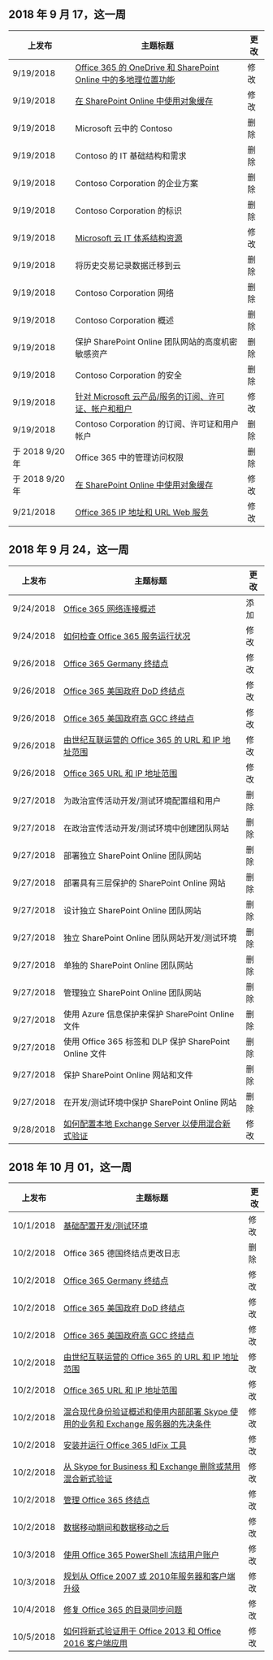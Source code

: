 

## <a name="week-of-september-17-2018"></a>2018 年 9 月 17，这一周


| 上发布 |主题标题 | 更改 |
|------|------------|--------|
| 9/19/2018 | [Office 365 的 OneDrive 和 SharePoint Online 中的多地理位置功能](/Office365/Enterprise/multi-geo-capabilities-in-onedrive-and-sharepoint-online-in-office-365) | 修改 |
| 9/19/2018 | [在 SharePoint Online 中使用对象缓存](/Office365/Enterprise/using-the-object-cache-with-sharepoint-online) | 修改 |
| 9/19/2018 | Microsoft 云中的 Contoso | 删除 |
| 9/19/2018 | Contoso 的 IT 基础结构和需求 | 删除 |
| 9/19/2018 | Contoso Corporation 的企业方案 | 删除 |
| 9/19/2018 | Contoso Corporation 的标识 | 删除 |
| 9/19/2018 | [Microsoft 云 IT 体系结构资源](/Office365/Enterprise/microsoft-cloud-it-architecture-resources) | 修改 |
| 9/19/2018 | 将历史交易记录数据迁移到云 | 删除 |
| 9/19/2018 | Contoso Corporation 网络 | 删除 |
| 9/19/2018 | Contoso Corporation 概述 | 删除 |
| 9/19/2018 | 保护 SharePoint Online 团队网站的高度机密敏感资产 | 删除 |
| 9/19/2018 | Contoso Corporation 的安全 | 删除 |
| 9/19/2018 | [针对 Microsoft 云产品/服务的订阅、许可证、帐户和租户](/Office365/Enterprise/subscriptions-licenses-accounts-and-tenants-for-microsoft-cloud-offerings) | 修改 |
| 9/19/2018 | Contoso Corporation 的订阅、许可证和用户帐户 | 删除 |
| 于 2018 9/20 年 | Office 365 中的管理访问权限 | 删除 |
| 于 2018 9/20 年 | [在 SharePoint Online 中使用对象缓存](/Office365/Enterprise/using-the-object-cache-with-sharepoint-online) | 修改 |
| 9/21/2018 | [Office 365 IP 地址和 URL Web 服务](/Office365/Enterprise/office-365-ip-web-service) | 修改 |


## <a name="week-of-september-24-2018"></a>2018 年 9 月 24，这一周


| 上发布 |主题标题 | 更改 |
|------|------------|--------|
| 9/24/2018 | [Office 365 网络连接概述](/Office365/Enterprise/office-365-networking-overview) | 添加 |
| 9/24/2018 | [如何检查 Office 365 服务运行状况](/Office365/Enterprise/view-service-health) | 修改 |
| 9/26/2018 | [Office 365 Germany 终结点](/Office365/Enterprise/office-365-germany-endpoints) | 修改 |
| 9/26/2018 | [Office 365 美国政府 DoD 终结点](/Office365/Enterprise/office-365-u-s-government-dod-endpoints) | 修改 |
| 9/26/2018 | [Office 365 美国政府高 GCC 终结点](/Office365/Enterprise/office-365-u-s-government-gcc-high-endpoints) | 修改 |
| 9/26/2018 | [由世纪互联运营的 Office 365 的 URL 和 IP 地址范围](/Office365/Enterprise/urls-and-ip-address-ranges-21vianet) | 修改 |
| 9/26/2018 | [Office 365 URL 和 IP 地址范围](/Office365/Enterprise/urls-and-ip-address-ranges) | 修改 |
| 9/27/2018 | 为政治宣传活动开发/测试环境配置组和用户 | 删除 |
| 9/27/2018 | 在政治宣传活动开发/测试环境中创建团队网站 | 删除 |
| 9/27/2018 | 部署独立 SharePoint Online 团队网站 | 删除 |
| 9/27/2018 | 部署具有三层保护的 SharePoint Online 网站 | 删除 |
| 9/27/2018 | 设计独立 SharePoint Online 团队网站 | 删除 |
| 9/27/2018 | 独立 SharePoint Online 团队网站开发/测试环境 | 删除 |
| 9/27/2018 | 单独的 SharePoint Online 团队网站 | 删除 |
| 9/27/2018 | 管理独立 SharePoint Online 团队网站 | 删除 |
| 9/27/2018 | 使用 Azure 信息保护来保护 SharePoint Online 文件 | 删除 |
| 9/27/2018 | 使用 Office 365 标签和 DLP 保护 SharePoint Online 文件 | 删除 |
| 9/27/2018 | 保护 SharePoint Online 网站和文件 | 删除 |
| 9/27/2018 | 在开发/测试环境中保护 SharePoint Online 网站 | 删除 |
| 9/28/2018 | [如何配置本地 Exchange Server 以使用混合新式验证](/Office365/Enterprise/configure-exchange-server-for-hybrid-modern-authentication) | 修改 |


## <a name="week-of-october-01-2018"></a>2018 年 10 月 01，这一周


| 上发布 |主题标题 | 更改 |
|------|------------|--------|
| 10/1/2018 | [基础配置开发/测试环境](/Office365/Enterprise/base-configuration-dev-test-environment) | 修改 |
| 10/2/2018 | Office 365 德国终结点更改日志 | 删除 |
| 10/2/2018 | [Office 365 Germany 终结点](/Office365/Enterprise/office-365-germany-endpoints) | 修改 |
| 10/2/2018 | [Office 365 美国政府 DoD 终结点](/Office365/Enterprise/office-365-u-s-government-dod-endpoints) | 修改 |
| 10/2/2018 | [Office 365 美国政府高 GCC 终结点](/Office365/Enterprise/office-365-u-s-government-gcc-high-endpoints) | 修改 |
| 10/2/2018 | [由世纪互联运营的 Office 365 的 URL 和 IP 地址范围](/Office365/Enterprise/urls-and-ip-address-ranges-21vianet) | 修改 |
| 10/2/2018 | [Office 365 URL 和 IP 地址范围](/Office365/Enterprise/urls-and-ip-address-ranges) | 修改 |
| 10/2/2018 | [混合现代身份验证概述和使用内部部署 Skype 使用的业务和 Exchange 服务器的先决条件](/Office365/Enterprise/hybrid-modern-auth-overview) | 修改 |
| 10/2/2018 | [安装并运行 Office 365 IdFix 工具](/Office365/Enterprise/install-and-run-idfix) | 修改 |
| 10/2/2018 | [从 Skype for Business 和 Exchange 删除或禁用混合新式验证](/Office365/Enterprise/remove-or-disable-hybrid-modern-authentication-from-skype-for-business-and-excha) | 修改 |
| 10/2/2018 | [管理 Office 365 终结点](/Office365/Enterprise/managing-office-365-endpoints) | 修改 |
| 10/2/2018 | [数据移动期间和数据移动之后](/Office365/Enterprise/during-and-after-your-data-move) | 修改 |
| 10/3/2018 | [使用 Office 365 PowerShell 冻结用户账户](/Office365/Enterprise/powershell/block-user-accounts-with-office-365-powershell) | 修改 |
| 10/3/2018 | [规划从 Office 2007 或 2010年服务器和客户端升级](/Office365/Enterprise/plan-upgrade-previous-versions-office) | 修改 |
| 10/4/2018 | [修复 Office 365 的目录同步问题](/Office365/Enterprise/fix-problems-with-directory-synchronization) | 修改 |
| 10/5/2018 | [如何将新式验证用于 Office 2013 和 Office 2016 客户端应用](/Office365/Enterprise/modern-auth-for-office-2013-and-2016) | 修改 |
